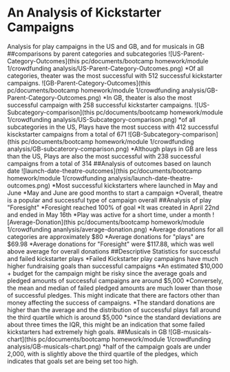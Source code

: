 # An Analysis of Kickstarter Campaigns
Analysis for play campaigns in the US and GB, and for musicals in GB
##comparisons by parent categories and subcategories
![US-Parent-Category-Outcomes](this pc/documents/bootcamp homework/module 1/crowdfunding analysis/US-Parent-Category-Outcomes.png)
*Of all categories, theater was the most successful with 512 successful kickstarter campaigns.
![GB-Parent-Category-Outcomes](this pc/documents/bootcamp homework/module 1/crowdfunding analysis/GB-Parent-Category-Outcomes.png)
*In GB, theater is also the most successful campaign with 258 successful kickstarter campaigns. 
![US-Subcategory-comparison](this pc/documents/bootcamp homework/module 1/crowdfunding analysis/US-Subcategory-comparison.png)
*of all subcategories in the US, Plays have the most success with 412 successful kisckstarter campaigns from a total of 671
![GB-Subcategory-comparison](this pc/documents/bootcamp homework/module 1/crowdfunding analysis/GB-subcaterory-comparison.png)
*Although plays in GB are less than the US, Plays are also the most successful with 238 successful campaigns from a total of 314
##Analysis of outcomes based on launch date
![launch-date-theatre-outcomes](this pc/documents/bootcamp homework/module 1/crowdfunding analysis/launch-date-theatre-outcomes.png)
*Most successful kickstarters where launched in May and June
*May and June are good months to start a campaign
*Overall, theatre is a popular and successful type of campaign overall
##Analysis of play "Foresight"
*Foresight reached 100% of goal
*It was created in April 22nd and ended in May 16th
*Play was active for a short time, under a month
![Average-Donation](this pc/documents/bootcamp homework/module 1/crowdfunding ananlysis/average-donation.png)
*Average donations for all categories are approximately $80
*Average donations for "plays" are $69.98
*Average donations for "Foresight" were $117.88, which was well above average for overall donations
##Descriptive Statistics for successful and failed kickstarter plays
*Failed Kickstarter play campaigns have much higher fundraising goals than successful campaigns
*An estimated $10,000 + budget for the campaign might be risky since the average goals and pledged amounts of successful campaigns are around $5,000
*Conversely, the mean and median of failed pledged amounts are much lower than those of successful pledges. This might indicate that there are factors other than money affecting the success of campaigns. 
*The standard donations are higher than the average and the distribution of successful plays fall around the third quartile which is around $5,000
*since the standard deviations are about three times the IQR, this might be an indication that some failed kickstarters had extremely high goals. 
##Musicals in GB
![GB-musicals-chart](this pc/documents/bootcamp homework/module 1/crowdfunding analysis/GB-musicals-chart.png)
*half of the campaign goals are under 2,000, with is slightly above the third quartile of the pledges, which indicates that goals set are being set too high.
